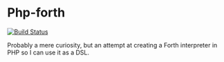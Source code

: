 # Php-forth

[![Build Status](https://travis-ci.org/tobyontour/php-forth.svg?branch=master)](https://travis-ci.org/tobyontour/php-forth)

Probably a mere curiosity, but an attempt at creating a Forth interpreter in
PHP so I can use it as a DSL.

